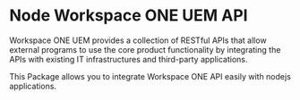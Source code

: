 # Node Workspace ONE UEM API
Workspace ONE UEM provides a collection of RESTful APIs that allow external programs to use the core product functionality by integrating the APIs with existing IT infrastructures and third-party applications. 

This Package allows you to integrate Workspace ONE API easily with nodejs applications.
